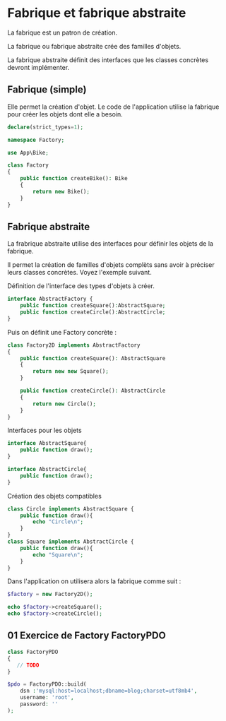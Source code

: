# Fabrique et fabrique abstraite

La fabrique est un patron de création.

La fabrique ou fabrique abstraite crée des familles d'objets.

La fabrique abstraite définit des interfaces que les classes concrètes devront implémenter.

## Fabrique (simple)

Elle permet la création d'objet. Le code de l'application utilise la fabrique pour créer les objets dont elle a besoin.

```php
declare(strict_types=1);

namespace Factory;

use App\Bike;

class Factory
{
    public function createBike(): Bike
    {
        return new Bike();
    }
}
```

## Fabrique abstraite

La frabrique abstraite utilise des interfaces pour définir les objets de la fabrique.

Il permet la création de familles d'objets complèts sans avoir à préciser leurs classes concrètes. Voyez l'exemple suivant.

Définition de l'interface des types d'objets à créer.

```php
interface AbstractFactory {
	public function createSquare():AbstractSquare;
	public function createCircle():AbstractCircle;
}
```

Puis on définit une Factory concrète :

```php
class Factory2D implements AbstractFactory
{
    public function createSquare(): AbstractSquare
    {
        return new new Square();
    }

    public function createCircle(): AbstractCircle
    {
        return new Circle();
    }
}
```

Interfaces pour les objets

```php
interface AbstractSquare{
    public function draw();
}

interface AbstractCircle{
    public function draw();
}
```

Création des objets compatibles

```php
class Circle implements AbstractSquare {
	public function draw(){
		echo "Circle\n";
	}
}
class Square implements AbstractCircle {
	public function draw(){
		echo "Square\n";
	}
}
```

Dans l'application on utilisera alors la fabrique comme suit :

```php
$factory = new Factory2D();

echo $factory->createSquare();
echo $factory->createCircle();
```

## 01 Exercice de Factory FactoryPDO

```php
class FactoryPDO
{
   // TODO
}

$pdo = FactoryPDO::build(
    dsn :'mysql:host=localhost;dbname=blog;charset=utf8mb4',
    username: 'root',
    password: ''
);
```
